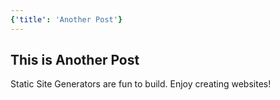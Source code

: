 ```yaml
---
{'title': 'Another Post'}
---
```

## This is Another Post

Static Site Generators are fun to build. Enjoy creating websites!
